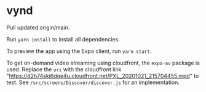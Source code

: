 # vynd

Pull updated origin/main.

Run `yarn install` to install all dependencies.

To preview the app using the Expo client, run `yarn start`.

To get on-demand video streaming using cloudfront, the `expo-av` package is used. Replace the `uri` with the cloudfront link "https://d2h74skj6dqe4u.cloudfront.net/PXL_20201021_215704455.mpd" to test. See `/src/screens/Discover/discover.js` for an implementation.